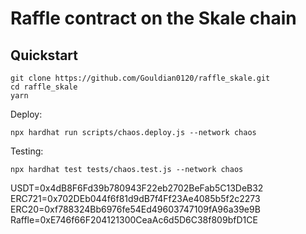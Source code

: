 # Raffle contract on the Skale chain

## Quickstart
```
git clone https://github.com/Gouldian0120/raffle_skale.git
cd raffle_skale
yarn
```

Deploy:

```
npx hardhat run scripts/chaos.deploy.js --network chaos
```

Testing:

```
npx hardhat test tests/chaos.test.js --network chaos
```

USDT=0x4dB8F6Fd39b780943F22eb2702BeFab5C13DeB32
ERC721=0x702DEb044f6f81d9dB7f4Ff23Ae4085b5f2c2273
ERC20=0xf788324Bb6976fe54Ed49603747109fA96a39e9B
Raffle=0xE746f66F204121300CeaAc6d5D6C38f809bfD1CE
